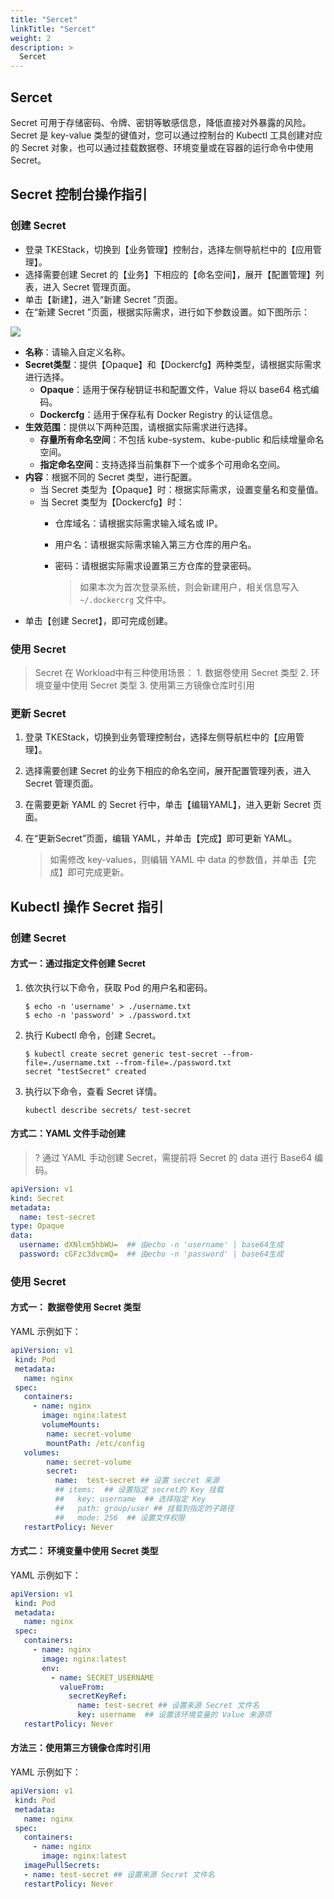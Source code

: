```yaml
---
title: "Sercet"
linkTitle: "Sercet"
weight: 2
description: >
  Sercet
---
```


## Sercet

Secret 可用于存储密码、令牌、密钥等敏感信息，降低直接对外暴露的风险。Secret 是 key-value 类型的键值对，您可以通过控制台的 Kubectl 工具创建对应的 Secret 对象，也可以通过挂载数据卷、环境变量或在容器的运行命令中使用 Secret。

## Secret 控制台操作指引

### 创建 Secret

* 登录 TKEStack，切换到【业务管理】控制台，选择左侧导航栏中的【应用管理】。
* 选择需要创建 Secret 的【业务】下相应的【命名空间】，展开【配置管理】列表，进入 Secret 管理页面。
* 单击【新建】，进入“新建 Secret ”页面。
* 在“新建 Secret ”页面，根据实际需求，进行如下参数设置。如下图所示：

![](../../../../../../images/secret.png)

* **名称**：请输入自定义名称。
* **Secret类型**：提供【Opaque】和【Dockercfg】两种类型，请根据实际需求进行选择。
  * **Opaque**：适用于保存秘钥证书和配置文件，Value 将以 base64 格式编码。
  * **Dockercfg**：适用于保存私有 Docker Registry 的认证信息。
* **生效范围**：提供以下两种范围，请根据实际需求进行选择。
  * **存量所有命名空间**：不包括 kube-system、kube-public 和后续增量命名空间。
  * **指定命名空间**：支持选择当前集群下一个或多个可用命名空间。 
* **内容**：根据不同的 Secret 类型，进行配置。
  * 当 Secret 类型为【Opaque】时：根据实际需求，设置变量名和变量值。
  * 当 Secret 类型为【Dockercfg】时：
    * 仓库域名：请根据实际需求输入域名或 IP。
    * 用户名：请根据实际需求输入第三方仓库的用户名。
    * 密码：请根据实际需求设置第三方仓库的登录密码。

      > 如果本次为首次登录系统，则会新建用户，相关信息写入 `~/.dockercrg` 文件中。
* 单击【创建 Secret】，即可完成创建。

### 使用 Secret

> Secret 在 Workload中有三种使用场景： 1. 数据卷使用 Secret 类型 2. 环境变量中使用 Secret 类型 3. 使用第三方镜像仓库时引用

### 更新 Secret

1. 登录 TKEStack，切换到业务管理控制台，选择左侧导航栏中的【应用管理】。
2. 选择需要创建 Secret 的业务下相应的命名空间，展开配置管理列表，进入 Secret 管理页面。
3. 在需要更新 YAML 的 Secret 行中，单击【编辑YAML】，进入更新 Secret 页面。
4. 在“更新Secret”页面，编辑 YAML，并单击【完成】即可更新 YAML。

   > 如需修改 key-values，则编辑 YAML 中 data 的参数值，并单击【完成】即可完成更新。

## Kubectl 操作 Secret 指引

### 创建 Secret

#### 方式一：通过指定文件创建 Secret

1. 依次执行以下命令，获取 Pod 的用户名和密码。

   ```text
   $ echo -n 'username' > ./username.txt
   $ echo -n 'password' > ./password.txt
   ```

2. 执行 Kubectl 命令，创建 Secret。

   ```text
   $ kubectl create secret generic test-secret --from-file=./username.txt --from-file=./password.txt
   secret "testSecret" created
   ```

3. 执行以下命令，查看 Secret 详情。

   ```text
   kubectl describe secrets/ test-secret
   ```

#### 方式二：YAML 文件手动创建

> ? 通过 YAML 手动创建 Secret，需提前将 Secret 的 data 进行 Base64 编码。

```yaml
apiVersion: v1
kind: Secret
metadata:
  name: test-secret
type: Opaque
data:
  username: dXNlcm5hbWU=  ## 由echo -n 'username' | base64生成
  password: cGFzc3dvcmQ=  ## 由echo -n 'password' | base64生成
```

### 使用 Secret

#### 方式一： 数据卷使用 Secret 类型

YAML 示例如下：

```yaml
apiVersion: v1
 kind: Pod
 metadata:
   name: nginx
 spec:
   containers:
     - name: nginx
       image: nginx:latest
       volumeMounts:
        name: secret-volume
        mountPath: /etc/config
   volumes:
        name: secret-volume
        secret:
          name:  test-secret ## 设置 secret 来源
          ## items:  ## 设置指定 secret的 Key 挂载
          ##   key: username  ## 选择指定 Key
          ##   path: group/user ## 挂载到指定的子路径
          ##   mode: 256  ## 设置文件权限
   restartPolicy: Never
```

#### 方式二： 环境变量中使用 Secret 类型

YAML 示例如下：

```yaml
apiVersion: v1
 kind: Pod
 metadata:
   name: nginx
 spec:
   containers:
     - name: nginx
       image: nginx:latest
       env:
         - name: SECRET_USERNAME
           valueFrom:
             secretKeyRef:
               name: test-secret ## 设置来源 Secret 文件名
               key: username  ## 设置该环境变量的 Value 来源项
   restartPolicy: Never
```

#### 方法三：使用第三方镜像仓库时引用

YAML 示例如下：

```yaml
apiVersion: v1
 kind: Pod
 metadata:
   name: nginx
 spec:
   containers:
     - name: nginx
       image: nginx:latest
   imagePullSecrets:
   - name: test-secret ## 设置来源 Secret 文件名
   restartPolicy: Never
```

